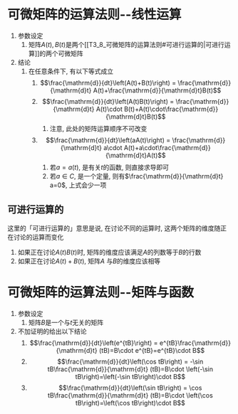 # 可微矩阵的运算法则--线性运算

1. 参数设定
	1. 矩阵$A(t),B(t)$是两个[[T3_8_可微矩阵的运算法则#可进行运算的|可进行运算]]的两个可微矩阵
2. 结论
	1. 在任意条件下, 有以下等式成立
		1. $$\frac{\mathrm{d}}{dt}\left(A(t)+B(t)\right) = \frac{\mathrm{d}}{\mathrm{d}t} A(t)+\frac{\mathrm{d}}{\mathrm{d}t}B(t)$$ 
		2. $$\frac{\mathrm{d}}{dt}\left(A(t)B(t)\right) = \frac{\mathrm{d}}{\mathrm{d}t} A(t)\cdot B(t)+A(t)\cdot\frac{\mathrm{d}}{\mathrm{d}t}B(t)$$
			1. 注意, 此处的矩阵运算顺序不可改变
		3. $$\frac{\mathrm{d}}{dt}\left(aA(t)\right) = \frac{\mathrm{d}}{\mathrm{d}t} a\cdot A(t)+a\cdot\frac{\mathrm{d}}{\mathrm{d}t}A(t)$$
			1. 若$a=a(t)$, 是有关$t$的函数, 则直接求导即可
			2. 若$a\in C$, 是一个定量, 则有$\frac{\mathrm{d}}{\mathrm{d}t} a=0$, 上式会少一项


## 可进行运算的

这里的「可进行运算的」意思是说, 在讨论不同的运算时, 这两个矩阵的维度随正在讨论的运算而变化
1. 如果正在讨论$A(t)B(t)$时, 矩阵的维度应该满足$A$的列数等于$B$的行数
2. 如果正在讨论$A(t)+B(t)$, 矩阵$A$ 与$B$的维度应该相等

# 可微矩阵的运算法则--矩阵与函数

1. 参数设定
	1. 矩阵$B$是一个与$t$无关的矩阵
2. 不加证明的给出以下结论
	1. $$\frac{\mathrm{d}}{dt}\left(e^{tB}\right) = e^{tB}\frac{\mathrm{d}}{\mathrm{d}t} (tB)=B\cdot e^{tB}=e^{tB}\cdot B$$
	2. $$\frac{\mathrm{d}}{dt}\left(\cos tB\right) = -\sin tB\frac{\mathrm{d}}{\mathrm{d}t} (tB)=B\cdot \left(-\sin tB\right)=\left(-\sin tB\right)\cdot B$$
	3. $$\frac{\mathrm{d}}{dt}\left(\sin tB\right) = \cos tB\frac{\mathrm{d}}{\mathrm{d}t} (tB)=B\cdot \left(\cos tB\right)=\left(\cos tB\right)\cdot B$$ 